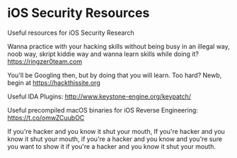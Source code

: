 # iOS Security Resources
Useful resources for iOS Security Research


Wanna practice with your hacking skills without being busy in an illegal way, noob way, skript kiddie way and wanna learn skills while doing it?
https://ringzer0team.com

You'll be Googling then, but by doing that you will learn.
Too hard? Newb, begin at https://hackthissite.org


Useful IDA Plugins:
http://www.keystone-engine.org/keypatch/

Useful precompiled macOS binaries for iOS Reverse Engineering:
https://t.co/omwZCuubOC

If you're hacker and you know it shut your mouth, 
If you're hacker and you know it shut your mouth, 
if you're a hacker and you know and you're sure you want to show it if you're a hacker and you know it shut your mouth.
